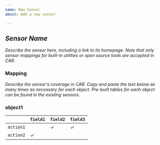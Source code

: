 ```yaml
---
name: New Sensor
about: Add a new sensor

---
```


## *Sensor Name*

*Describe the sensor here, including a link to its homepage. Note that only sensor mappings for built-in utilities or open source tools are accepted in CAR.*

### Mapping

*Describe the sensor's coverage in CAR. Copy and paste the text below as many times as necessary for each object. Pre-built tables for each object can be found in the existing sensors.*

### object1

| | `field1` | `field2` | `field3`
|---|---|---|---|
| `action1` | |✓|✓ |
| `action2` |✓ | | |
